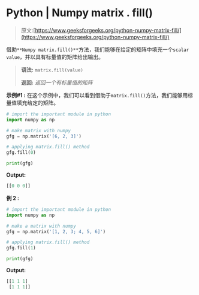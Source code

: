 # Python | Numpy matrix . fill()

> 原文:[https://www.geeksforgeeks.org/python-numpy-matrix-fill/](https://www.geeksforgeeks.org/python-numpy-matrix-fill/)

借助`**Numpy matrix.fill()**`方法，我们能够在给定的矩阵中填充一个`scalar value`，并以具有标量值的矩阵给出输出。

> **语法:** `matrix.fill(value)`
> 
> **返回:** *返回一个有标量值的矩阵*

**示例#1 :**
在这个示例中，我们可以看到借助于`matrix.fill()`方法，我们能够用标量值填充给定的矩阵。

```py
# import the important module in python
import numpy as np

# make matrix with numpy
gfg = np.matrix('[6, 2, 3]')

# applying matrix.fill() method
gfg.fill(0)

print(gfg)
```

**Output:**

```py
[[0 0 0]]

```

**例 2 :**

```py
# import the important module in python
import numpy as np

# make a matrix with numpy
gfg = np.matrix('[1, 2, 3; 4, 5, 6]')

# applying matrix.fill() method
gfg.fill(1)

print(gfg)
```

**Output:**

```py
[[1 1 1]
 [1 1 1]]

```